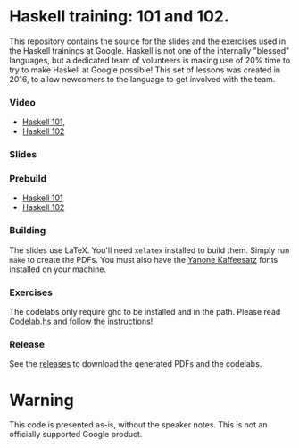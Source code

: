 # Haskell training: 101 and 102.

This repository contains the source for the slides and the exercises used in the
Haskell trainings at Google. Haskell is not one of the internally "blessed"
languages, but a dedicated team of volunteers is making use of 20% time to try
to make Haskell at Google possible! This set of lessons was created in 2016, to
allow newcomers to the language to get involved with the team.

### Video

- [Haskell 101](http://youtu.be/cTN1Qar4HSw),
- [Haskell 102](http://youtu.be/Ug9yJnOYR4U)

### Slides

### Prebuild

- [Haskell 101](./haskell_101/slides/haskell_101.pdf)
- [Haskell 102](./haskell_102/slides/haskell_102.pdf)

### Building

The slides use LaTeX. You'll need `xelatex` installed to build them. Simply run
`make` to create the PDFs. You must also have the [Yanone Kaffeesatz](https://yanone.de/fonts/kaffeesatz/)
fonts installed on your machine. 

### Exercises

The codelabs only require ghc to be installed and in the path. Please read
Codelab.hs and follow the instructions!

### Release

See the [releases](https://github.com/google/haskell-trainings/releases) to 
download the generated PDFs and the codelabs.

# Warning

This code is presented as-is, without the speaker notes.
This is not an officially supported Google product.
